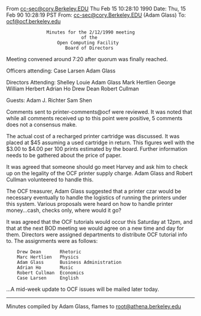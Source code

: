 From cc-sec@cory.Berkeley.EDU  Thu Feb 15 10:28:10 1990
Date: Thu, 15 Feb 90 10:28:19 PST
From: cc-sec@cory.Berkeley.EDU (Adam Glass)
To: ocf@ocf.berkeley.edu


                   Minutes for the 2/12/1990 meeting
                                of the
                       Open Computing Facility
                          Board of Directors


Meeting convened around 7:20 after quorum was finally reached.


Officers attending: Case Larsen
                    Adam Glass


Directors Attending:
        Shelley Louie
        Adam Glass
        Mark Hertlien
        George William Herbert
        Adrian Ho
        Drew Dean
        Robert Cullman

Guests:
        Adam J. Richter
        Sam Shen


Comments sent to printer-comments@ocf were reviewed.  It was noted that while
all comments received up to this point  were positive, 5 comments does not
a consensus make.

The actual cost of a recharged printer cartridge was discussed.  It was placed
at $45 assuming a used cartridge in return.  This figures well with the $3.00
to $4.00 per 100 prints estimated by the board.  Further information needs
to be gathered about the price of paper.

It was agreed that someone should go meet Harvey and ask him to check up on
the legality of the OCF printer supply charge.  Adam Glass and Robert Cullman
volunteered to handle this.

The OCF treasurer, Adam Glass suggested that a printer czar would be
necessary eventually to handle the logistics of running the printers
under this system.  Various proposals were heard on how to handle
printer money...cash, checks only, where would it go?

It was agreed that the OCF tutorials would occur this Saturday at
12pm, and that at the next BOD meeting we would agree on a new time
and day for them.  Directors were assigned departments to distribute
OCF tutorial info to.  The assignments were as follows:

        Drew Dean       Rhetoric
        Marc Hertlien   Physics
        Adam Glass      Business Administration
        Adrian Ho       Music
        Robert Cullman  Economics
        Case Larsen     English


...A mid-week update to OCF issues will be mailed later today.

---
Minutes compiled by Adam Glass, flames to root@athena.berkeley.edu


